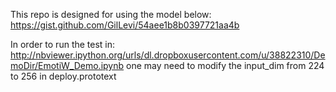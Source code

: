 This repo is designed for using the model below:
https://gist.github.com/GilLevi/54aee1b8b0397721aa4b

In order to run the test in:
http://nbviewer.ipython.org/urls/dl.dropboxusercontent.com/u/38822310/DemoDir/EmotiW_Demo.ipynb
one may need to modify the input_dim from 224 to 256 in deploy.prototext 